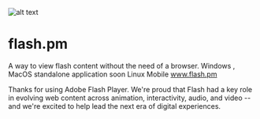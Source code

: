 ![alt text](http://flash.pm/icon_128.png)
# flash.pm

A way to view flash content without the need of a browser. 
Windows , MacOS standalone application soon Linux Mobile
www.flash.pm


Thanks for using Adobe Flash Player. We're proud that Flash had a key role in evolving web content across animation, interactivity, audio, and video -- and we're excited to help lead the next era of digital experiences.
